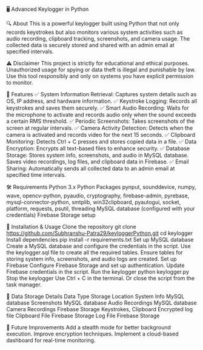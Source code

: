 🖥️ Advanced Keylogger in Python

🔍 About
This is a powerful keylogger built using Python that not only records keystrokes but also monitors various system activities such as audio recording, clipboard tracking, screenshots, and camera usage. The collected data is securely stored and shared with an admin email at specified intervals.

⚠ Disclaimer
This project is strictly for educational and ethical purposes. Unauthorized usage for spying or data theft is illegal and punishable by law. Use this tool responsibly and only on systems you have explicit permission to monitor.

🚀 Features
✅ System Information Retrieval: Captures system details such as OS, IP address, and hardware information.
✅ Keystroke Logging: Records all keystrokes and saves them securely.
✅ Smart Audio Recording: Waits for the microphone to activate and records audio only when the sound exceeds a certain RMS threshold.
✅ Periodic Screenshots: Takes screenshots of the screen at regular intervals.
✅ Camera Activity Detection: Detects when the camera is activated and records video for the next 15 seconds.
✅ Clipboard Monitoring: Detects Ctrl + C presses and stores copied data in a file.
✅ Data Encryption: Encrypts all text-based files to enhance security.
✅ Database Storage:
Stores system info, screenshots, and audio in MySQL database.
Saves video recordings, log files, and clipboard data in Firebase.
✅ Email Sharing: Automatically sends all collected data to an admin email at specified time intervals.

🛠️ Requirements
Python 3.x
Python Packages pynput, sounddevice, numpy, wave, opencv-python, pyaudio, cryptography, firebase-admin, pyrebase, mysql-connector-python, smtplib, win32clipboard, pyautogui, socket, platform, requests, psutil, threading 
MySQL database (configured with your credentials)
Firebase Storage setup

🔧 Installation & Usage
Clone the repository
    git clone https://github.com/Subhranshu-Patra29/keyloggerPython.git
    cd keylogger
Install dependencies
    pip install -r requirements.txt
Set up MySQL database
    Create a MySQL database and configure the credentials in the script.
    Use the keylogger.sql file to create all the required tables.
    Ensure tables for storing system info, screenshots, and audio logs are created.
Set up Firebase
    Configure Firebase Storage and set up authentication.
    Update Firebase credentials in the script.
Run the keylogger
    python keylogger.py
Stop the keylogger
    Use Ctrl + C in the terminal.
    Or close the script from the task manager.

📁 Data Storage Details
Data Type	        Storage Location
System Info	        MySQL database
Screenshots	        MySQL database
Audio Recordings	MySQL database
Camera Recordings	Firebase Storage
Keystrokes, Clipboard   Encrypted log file 
Clipboard File	        Firebase Storage
Log File	        Firebase Storage

🔄 Future Improvements
Add a stealth mode for better background execution.
Improve encryption techniques.
Implement a cloud-based dashboard for real-time monitoring.
